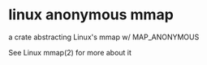# linux anonymous mmap

a crate abstracting Linux's mmap w/ MAP_ANONYMOUS

See Linux mmap(2) for more about it
